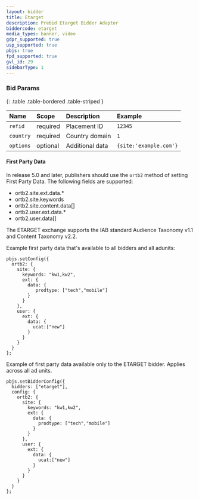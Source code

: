```yaml
---
layout: bidder
title: Etarget
description: Prebid Etarget Bidder Adaptor 
biddercode: etarget
media_types: banner, video
gdpr_supported: true
usp_supported: true
pbjs: true
fpd_supported: true
gvl_id: 29
sidebarType: 1
---
```


### Bid Params

{: .table .table-bordered .table-striped }

| Name | Scope | Description | Example |
| :--- | :---- | :---------- | :------ |
| `refid` | required | Placement ID | `12345` |
| `country` | required | Country domain | `1` |
| `options` | optional | Additional data | `{site:'example.com'}` |

#### First Party Data

In release 5.0 and later, publishers should use the `ortb2` method of setting First Party Data. The following fields are supported:

- ortb2.site.ext.data.*
- ortb2.site.keywords
- ortb2.site.content.data[]
- ortb2.user.ext.data.*
- ortb2.user.data[]

The ETARGET exchange supports the IAB standard Audience Taxonomy v1.1 and Content Taxonomy v2.2.

Example first party data that's available to all bidders and all adunits:

```
pbjs.setConfig({
  ortb2: {
    site: {
      keywords: "kw1,kw2",            
      ext: {
        data: {
           prodtype: ["tech","mobile"] 
        }
      }
    },
    user: {
      ext: {
        data: {
          ucat:["new"]                 
        }
      }
    }
  }
};
```

Example of first party data available only to the ETARGET bidder. Applies across all ad units.

```
pbjs.setBidderConfig({
  bidders: ["etarget"],
  config: {
    ortb2: {
      site: {
        keywords: "kw1,kw2",             
        ext: {
          data: {
            prodtype: ["tech","mobile"]  
          }
        }
      },
      user: {
        ext: {
          data: {
            ucat:["new"]                 
          }
        }
      }
    }
  }
};
```
